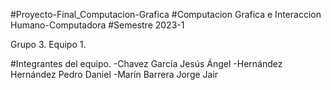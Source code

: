 #Proyecto-Final_Computacion-Grafica
#Computacion Grafica e Interaccion Humano-Computadora
#Semestre 2023-1

Grupo 3.
Equipo 1.

#Integrantes del equipo.
	-Chavez García Jesús Ángel
	-Hernández Hernández Pedro Daniel
	-Marín Barrera Jorge Jair
